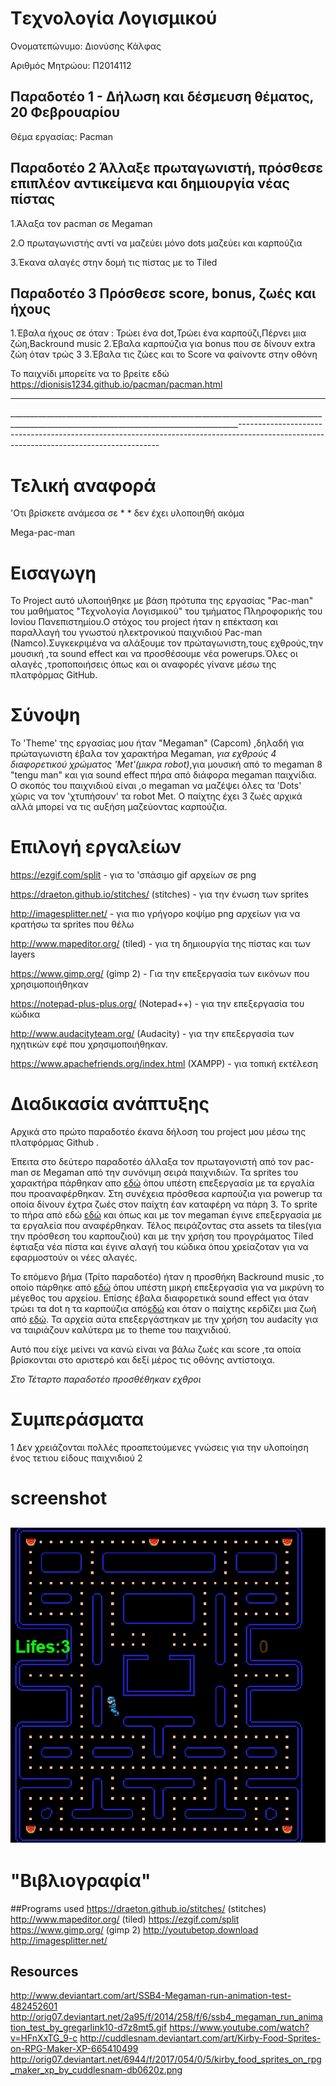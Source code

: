 ﻿# Tεχνολογία Λογισμικού

Ονοματεπώνυμο: Διονύσης Κάλφας

Αριθμός Μητρώου: Π2014112

## Παραδοτέο 1 - Δήλωση και δέσμευση θέματος, 20 Φεβρουαρίου

Θέμα εργασίας: Pacman


## Παραδοτέο 2 Άλλαξε πρωταγωνιστή, πρόσθεσε επιπλέον αντικείμενα και δημιουργία νέας πίστας

1.Άλαξα τον pacman σε Megaman

2.Ο πρωταγωνιστής αντί να μαζεύει μόνο dots μαζεύει και καρπούζια

3.Έκανα αλαγές στην δομή τις πίστας με το Tiled


## Παραδοτέο 3  Πρόσθεσε score, bonus, ζωές και ήχους
1.Έβαλα ήχους σε όταν : Τρώει ένα dot,Τρώει ένα καρπούζι,Πέρνει μια ζώη,Backround music
2.Έβαλα καρπούζια για bonus που σε δίνουν extra ζώη όταν τρώς 3
3.Έβαλα τις ζώες και το Score να φαίνοντε στην οθόνη


Το παιχνίδι μπορείτε να το βρείτε εδώ
https://dionisis1234.github.io/pacman/pacman.html

  
 ---------------------------------------------------------------------------------------------------------------------------------------
 _______________________________________________________________________________________________________________________________________----------------------------------------------------------------------------------------------------------------------------------------
  
  # Τελική αναφορά
  'Οτι βρίσκετε ανάμεσα σε * * δεν έχει υλοποιηθή ακόμα

Mega-pac-man

# Εισαγωγη

Το Project αυτό υλοποιήθηκε με βάση πρότυπα της εργασίας "Pac-man" του μαθήματος "Τεχνολογία Λογισμικού" 
του τμήματος Πληροφορικής του Ιονίου Πανεπιστημίου.Ο στόχος του project ήταν η επέκταση και παραλλαγή του 
γνωστού ηλεκτρονικού παιχνιδιού Pac-man (Namco).Συγκεκριμένα να αλάξουμε τον πρώταγωνιστη,τους εχθρούς,την μουσική
,τα sound effect και να προσθέσουμε νέα powerups.Όλες οι αλαγές ,τροποποιήσεις όπως και οι αναφορές γίνανε μέσω
της πλατφόρμας GitHub.


# Σύνοψη

Το 'Theme' της εργασίας μου ήταν "Megaman" (Capcom) ,δηλαδή για πρώταγωνιστη έβαλα τον χαρακτήρα Megaman,
*για εχθρούς 4 διαφορετικού χρώματος 'Met'(μικρα robot)*,για μουσική από το megaman 8 "tengu man"
και για sound effect πήρα από διάφορα megaman παιχνίδια.
Ο σκοπός του παιχνιδιού είναι ,ο megaman να μαζέψει όλες τα 'Dots' χώρις να τον 'χτυπήσουν' τα robot Met.
Ο παίχτης έχει 3 ζωές αρχικά αλλά μπορεί να τις αυξήση μαζεύοντας καρπούζια.


# Επιλογή εργαλείων
 https://ezgif.com/split  - για το 'σπάσιμο gif αρχείων σε png
 
 https://draeton.github.io/stitches/ (stitches) - για την ένωση των sprites
 
 http://imagesplitter.net/ - για πιο γρήγορο κοψίμο png αρχείων για να κρατήσω τα sprites που θέλω
 
 http://www.mapeditor.org/ (tiled) - για τη δημιουργία της πίστας και των layers
 
 https://www.gimp.org/ (gimp 2) - Για την επεξεργασία των εικόνων που χρησιμοποιήθηκαν
 
 https://notepad-plus-plus.org/ (Notepad++) - για την επεξεργασία του κώδικα
 
 http://www.audacityteam.org/ (Audacity) - για την επεξεργασία των ηχητικών εφέ που χρησιμοποιήθηκαν.
 
 https://www.apachefriends.org/index.html (XAMPP) - για τοπική εκτέλεση
 

 
 
 # Διαδικασία ανάπτυξης
 
 Αρχικά στο πρώτο παραδοτέο έκανα δήλοση του project μου μέσω της πλατφόρμας Github .
 
 Έπειτα στο δεύτερο παραδοτέο άλλαξα τον πρωταγονιστή από τον pac-man σε Megaman από την συνόνιμη σειρά παιχνιδιών.
 Τα sprites του χαρακτήρα πάρθηκαν απο [εδώ](http://orig07.deviantart.net/2a95/f/2014/258/f/6/ssb4_megaman_run_animation_test_by_gregarlink10-d7z8mt5.gif) όπου υπέστη επεξεργασία με τα εργαλία που προαναφέρθηκαν.
 Στη συνέχεια πρόσθεσα καρπούζια για powerup τα οποία δίνουν έχτρα ζωές στον παίχτη έαν καταφέρη να πάρη 3.
 Τo sprite το πήρα από εδώ [εδώ](http://cuddlesnam.deviantart.com/art/Kirby-Food-Sprites-on-RPG-Maker-XP-665410499) και όπως και με τον megaman έγινε επεξεργασία με τα εργαλεία που αναφέρθηκαν.
 Τέλος πειράζοντας στα assets τα tiles(για την πρόσθεση του καρπουζιού) και με την χρήση του προγράματος Tiled έφτιαξα νέα πίστα και έγινε αλαγή του κώδικα όπου χρείαζοταν για να εφαρμοστούν οι νέες αλαγές.
 
 Το επόμενο βήμα (Τρίτο παραδοτέο) ήταν η προσθήκη Backround music ,το οποίο πάρθηκε από [εδώ](https://www.youtube.com/watch?v=HFnXxTG_9-c) όπου υπέστη μικρή επεξεργασία για να μικρύνη το μέγεθος του αρχείου.
 Επίσης έβαλα διαφορετικά sound effect για όταν τρώει τα dot η τα καρπούζια από[εδώ](https://www.sounds-resource.com/nes/megaman2/sound/3616/) και όταν ο παίχτης κερδίζει μια ζωή από [εδώ](https://www.youtube.com/watch?v=69AyYUJUBTg).
 Τα αρχεία αύτα επεξεργάστηκαν με την χρήση του audacity για να ταιριάζουν καλύτερα με το theme του παιχνιδιού.
 
Αυτό που είχε μείνει να κανώ είναι να βάλω ζωές και score ,τα οποία βρίσκονται στο αριστερό και δεξί μέρος τις οθόνης αντίστοιχα.


*Στο Τέταρτο παραδοτέο προσθέθηκαν εχθροι*

 # Συμπεράσματα 
 
 1 Δεν χρειάζονται πολλές προαπετούμενες γνώσεις για την υλοποίηση ένος τετιου είδους παιχνιδιού
 2 
 
 
 # screenshot
 
 ![screenshot](screenshot1.jpg)
---------------------------------------------------------------------------------------------------------------------------------------  
  # "Βιβλιογραφία"
##Programs used
  https://draeton.github.io/stitches/ (stitches)
  http://www.mapeditor.org/   (tiled)
  https://ezgif.com/split
  https://www.gimp.org/ (gimp 2)
  http://youtubetop.download
  http://imagesplitter.net/
  
## Resources
  http://www.deviantart.com/art/SSB4-Megaman-run-animation-test-482452601
  http://orig07.deviantart.net/2a95/f/2014/258/f/6/ssb4_megaman_run_animation_test_by_gregarlink10-d7z8mt5.gif
  https://www.youtube.com/watch?v=HFnXxTG_9-c
  http://cuddlesnam.deviantart.com/art/Kirby-Food-Sprites-on-RPG-Maker-XP-665410499
  http://orig07.deviantart.net/6944/f/2017/054/0/5/kirby_food_sprites_on_rpg_maker_xp_by_cuddlesnam-db0620z.png 
